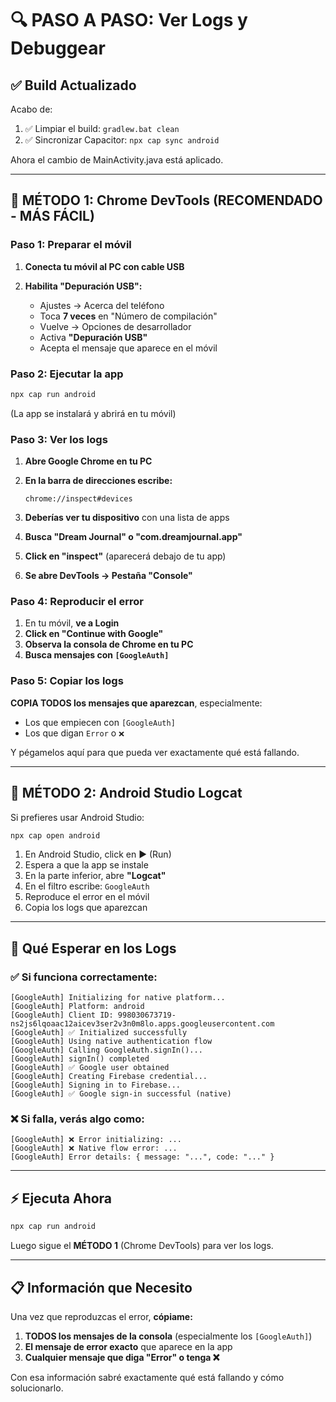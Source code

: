 # 🔍 PASO A PASO: Ver Logs y Debuggear

## ✅ Build Actualizado

Acabo de:

1. ✅ Limpiar el build: `gradlew.bat clean`
2. ✅ Sincronizar Capacitor: `npx cap sync android`

Ahora el cambio de MainActivity.java está aplicado.

---

## 📱 MÉTODO 1: Chrome DevTools (RECOMENDADO - MÁS FÁCIL)

### Paso 1: Preparar el móvil

1. **Conecta tu móvil al PC con cable USB**

2. **Habilita "Depuración USB":**
   - Ajustes → Acerca del teléfono
   - Toca **7 veces** en "Número de compilación"
   - Vuelve → Opciones de desarrollador
   - Activa **"Depuración USB"**
   - Acepta el mensaje que aparece en el móvil

### Paso 2: Ejecutar la app

```bash
npx cap run android
```

(La app se instalará y abrirá en tu móvil)

### Paso 3: Ver los logs

1. **Abre Google Chrome en tu PC**

2. **En la barra de direcciones escribe:**

   ```
   chrome://inspect#devices
   ```

3. **Deberías ver tu dispositivo** con una lista de apps

4. **Busca "Dream Journal" o "com.dreamjournal.app"**

5. **Click en "inspect"** (aparecerá debajo de tu app)

6. **Se abre DevTools → Pestaña "Console"**

### Paso 4: Reproducir el error

1. En tu móvil, **ve a Login**
2. **Click en "Continue with Google"**
3. **Observa la consola de Chrome en tu PC**
4. **Busca mensajes con `[GoogleAuth]`**

### Paso 5: Copiar los logs

**COPIA TODOS los mensajes que aparezcan**, especialmente:

- Los que empiecen con `[GoogleAuth]`
- Los que digan `Error` o `❌`

Y pégamelos aquí para que pueda ver exactamente qué está fallando.

---

## 📱 MÉTODO 2: Android Studio Logcat

Si prefieres usar Android Studio:

```bash
npx cap open android
```

1. En Android Studio, click en ▶️ (Run)
2. Espera a que la app se instale
3. En la parte inferior, abre **"Logcat"**
4. En el filtro escribe: `GoogleAuth`
5. Reproduce el error en el móvil
6. Copia los logs que aparezcan

---

## 🎯 Qué Esperar en los Logs

### ✅ Si funciona correctamente:

```
[GoogleAuth] Initializing for native platform...
[GoogleAuth] Platform: android
[GoogleAuth] Client ID: 998030673719-ns2js6lqoaac12aicev3ser2v3n0m8lo.apps.googleusercontent.com
[GoogleAuth] ✅ Initialized successfully
[GoogleAuth] Using native authentication flow
[GoogleAuth] Calling GoogleAuth.signIn()...
[GoogleAuth] signIn() completed
[GoogleAuth] ✅ Google user obtained
[GoogleAuth] Creating Firebase credential...
[GoogleAuth] Signing in to Firebase...
[GoogleAuth] ✅ Google sign-in successful (native)
```

### ❌ Si falla, verás algo como:

```
[GoogleAuth] ❌ Error initializing: ...
[GoogleAuth] ❌ Native flow error: ...
[GoogleAuth] Error details: { message: "...", code: "..." }
```

---

## ⚡ Ejecuta Ahora

```bash
npx cap run android
```

Luego sigue el **MÉTODO 1** (Chrome DevTools) para ver los logs.

---

## 📋 Información que Necesito

Una vez que reproduzcas el error, **cópiame:**

1. **TODOS los mensajes de la consola** (especialmente los `[GoogleAuth]`)
2. **El mensaje de error exacto** que aparece en la app
3. **Cualquier mensaje que diga "Error" o tenga ❌**

Con esa información sabré exactamente qué está fallando y cómo solucionarlo.
